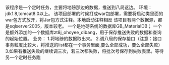 该程序是一个定时任务，主要将地磅那边的数据，推送到八局这边。
环境：jdk1.8,tomcat8.0以上。
该项目部署的时候打成war包部署，需要将启动类里面的war包方式放开，将Jar包方式注释。本地启动注释相反
该项目有两个数据源，都是sqlserver2005，版本较老。
一个是地磅系统的数据库GB_MaterialDB；
一个是额外添加的一个数据库zt8j_ohoyee_dibang，用于保存推送失败的数据和查询的起始位置。
业务：
1.将地磅的数据取出来。
2.调八局的保存接口（注意：接口事务粒度比较大，将推送的list都在一个事务里面,要么全部成功，要么全部失败）
3.如果有推送失败的继续调三次，若三次都失败，将批次号保存到失败表里。等待另一个定时任务跑
